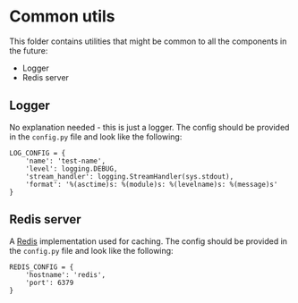 # Common utils

This folder contains utilities that might be common to all the components in the future:
- Logger
- Redis server

## Logger
No explanation needed - this is just a logger. The config should be provided in the `config.py` file and look like the following:

```
LOG_CONFIG = {
    'name': 'test-name',
    'level': logging.DEBUG,
    'stream_handler': logging.StreamHandler(sys.stdout),
    'format': '%(asctime)s: %(module)s: %(levelname)s: %(message)s'
}
```

## Redis server
A [Redis](https://redis.io/) implementation used for caching. The config should be provided in the `config.py` file and look like the following:

```
REDIS_CONFIG = {
    'hostname': 'redis',
    'port': 6379
}
```